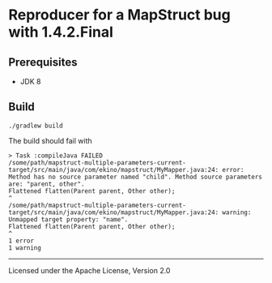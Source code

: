 # Reproducer for a MapStruct bug with 1.4.2.Final

## Prerequisites

- JDK 8

## Build

    ./gradlew build
    
The build should fail with

    > Task :compileJava FAILED
    /some/path/mapstruct-multiple-parameters-current-target/src/main/java/com/ekino/mapstruct/MyMapper.java:24: error: Method has no source parameter named "child". Method source parameters are: "parent, other".
    Flattened flatten(Parent parent, Other other);
    ^
    /some/path/mapstruct-multiple-parameters-current-target/src/main/java/com/ekino/mapstruct/MyMapper.java:24: warning: Unmapped target property: "name".
    Flattened flatten(Parent parent, Other other);
    ^
    1 error
    1 warning
    
----

Licensed under the Apache License, Version 2.0
